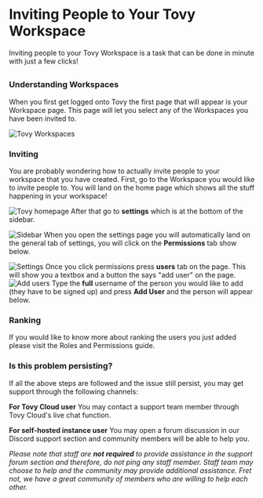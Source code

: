 # Inviting People to Your Tovy Workspace

Inviting people to your Tovy Workspace is a task that can be done in minute with just a few clicks!
##
### Understanding Workspaces
When you first get logged onto Tovy the first page that will appear is your Workspace page. This page will let you select any of the Workspaces you have been invited to.

![Tovy Workspaces](https://images.grplaza.org/staff/31ae0aa72fb7a7df03e3fdde702ccc4b.png)
### Inviting
You are probably wondering how to actually invite people to your workspace that you have created. First, go to the Workspace you would like to invite people to. You will land on the home page which shows all the stuff happening in your workspace!

![Tovy homepage](https://images.grplaza.org/staff/77ef76cdf4ef1c1636c6569a4601e9fc.png)
After that go to **settings** which is at the bottom of the sidebar.

![Sidebar](https://images.grplaza.org/staff/b9d6a50a70f36ec4f2ffa03acb6307a6.png)
When you open the settings page you will automatically land on the general tab of settings, you will click on the **Permissions** tab show below.

![Settings](https://images.grplaza.org/staff/35007fc009bf411fa26fb2ccd99726dd.png)
Once you click permissions press **users** tab on the page. This will show you a textbox and a button the says "add user" on the page.
![Add users](https://images.grplaza.org/staff/b6fc830ad2c2407a6c8ae8c9ad86a3b3.png)
Type the **full** username of the person you would like to add (they have to be signed up) and press **Add User** and the person will appear below.
### Ranking
If you would like to know more about ranking the users you just added please visit the Roles and Permissions guide.
### Is this problem persisting?
If all the above steps are followed and the issue still persist, you may get support through the following channels:

 **For Tovy Cloud user** You may contact a support team member through Tovy Cloud's live chat function.
 
  **For self-hosted instance user** You may open a forum discussion in our Discord support section and community members will be able to help you.
 
  _Please note that staff are **not required** to provide assistance in the support forum section and therefore, do not ping any staff member. Staff team may choose to help and the community may provide additional assistance. Fret not, we have a great community of members who are willing to help each other._
